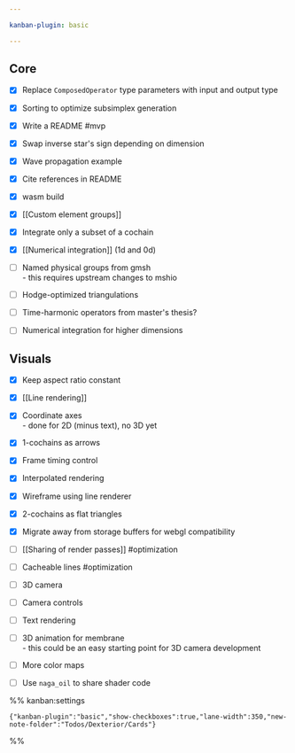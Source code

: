 ```yaml
---

kanban-plugin: basic

---
```


## Core

- [x] Replace `ComposedOperator` type parameters with input and output type
- [x] Sorting to optimize subsimplex generation
- [x] Write a README #mvp
- [x] Swap inverse star's sign depending on dimension
- [x] Wave propagation example
- [x] Cite references in README
- [x] wasm build
- [x] [[Custom element groups]]
- [x] Integrate only a subset of a cochain
- [x] [[Numerical integration]] (1d and 0d)
- [ ] Named physical groups from gmsh<br>- this requires upstream changes to mshio
- [ ] Hodge-optimized triangulations
- [ ] Time-harmonic operators from master's thesis?
- [ ] Numerical integration for higher dimensions


## Visuals

- [x] Keep aspect ratio constant
- [x] [[Line rendering]]
- [x] Coordinate axes<br>- done for 2D (minus text), no 3D yet
- [x] 1-cochains as arrows
- [x] Frame timing control
- [x] Interpolated rendering
- [x] Wireframe using line renderer
- [x] 2-cochains as flat triangles
- [x] Migrate away from storage buffers for webgl compatibility
- [ ] [[Sharing of render passes]] #optimization
- [ ] Cacheable lines #optimization
- [ ] 3D camera
- [ ] Camera controls
- [ ] Text rendering
- [ ] 3D animation for membrane<br>- this could be an easy starting point for 3D camera development
- [ ] More color maps
- [ ] Use `naga_oil` to share shader code




%% kanban:settings
```
{"kanban-plugin":"basic","show-checkboxes":true,"lane-width":350,"new-note-folder":"Todos/Dexterior/Cards"}
```
%%